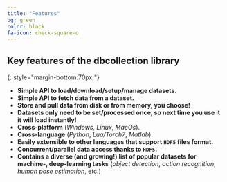 ```yaml
---
title: "Features"
bg: green
color: black
fa-icon: check-square-o
---
```


## Key features of the dbcollection library
{: style="margin-bottom:70px;"}

- **Simple API to load/download/setup/manage datasets.**
- **Simple API to fetch data from a dataset.**
- **Store and pull data from disk or from memory, you choose!**
- **Datasets only need to be set/processed once, so next time you use it it will load instantly!**
- **Cross-platform** (*Windows*, *Linux*, *MacOs*).
- **Cross-language** (*Python*, *Lua/Torch7*, *Matlab*).
- **Easily extensible to other languages that support `HDF5` files format.**
- **Concurrent/parallel data access thanks to `HDF5`.**
- **Contains a diverse (and growing!) list of popular datasets for machine-, deep-learning tasks** (*object detection*, *action recognition*, *human pose estimation*, etc.)
